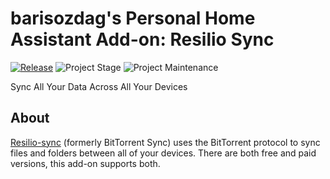 # barisozdag's Personal Home Assistant Add-on: Resilio Sync

[![Release][release-shield]][release] ![Project Stage][project-stage-shield] ![Project Maintenance][maintenance-shield]

Sync All Your Data Across All Your Devices

## About

[Resilio-sync][resilio] (formerly BitTorrent Sync) uses the BitTorrent protocol
to sync files and folders between all of your devices. There are both free and
paid versions, this add-on supports both.

[maintenance-shield]: https://img.shields.io/maintenance/yes/2021.svg
[project-stage-shield]: https://img.shields.io/badge/project%20stage-production%20ready-brightgreen.svg
[release-shield]: https://img.shields.io/badge/version-v0.1.0-blue.svg
[release]: https://github.com/barisozdag/addon-resiliosync/tree/v0.1.0
[resilio]: https://www.resilio.com/individuals/